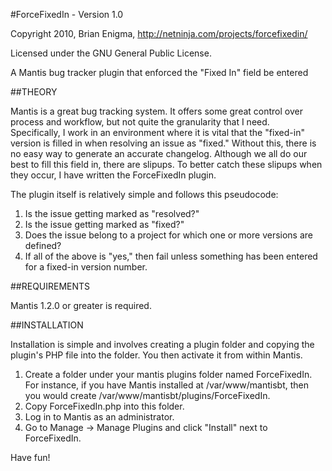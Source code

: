 #ForceFixedIn - Version 1.0

Copyright 2010, Brian Enigma, <http://netninja.com/projects/forcefixedin/>

Licensed under the GNU General Public License.

A Mantis bug tracker plugin that enforced the "Fixed In" field be entered

##THEORY

Mantis is a great bug tracking system.  It offers some great control over 
process and workflow, but not quite the granularity that I need.  
Specifically, I work in an environment where it is vital that the "fixed-in"
version is filled in when resolving an issue as "fixed."  Without this, there
is no easy way to generate an accurate changelog.  Although we all do our
best to fill this field in, there are slipups.  To better catch these 
slipups when they occur, I have written the ForceFixedIn plugin.

The plugin itself is relatively simple and follows this pseudocode:

1. Is the issue getting marked as "resolved?"
2. Is the issue getting marked as "fixed?"
3. Does the issue belong to a project for which one or more versions are 
   defined?
4. If all of the above is "yes," then fail unless something has been 
   entered for a fixed-in version number.

##REQUIREMENTS

Mantis 1.2.0 or greater is required.

##INSTALLATION

Installation is simple and involves creating a plugin folder and copying the
plugin's PHP file into the folder.  You then activate it from within Mantis.

1. Create a folder under your mantis plugins folder named ForceFixedIn.
   For instance, if you have Mantis installed at /var/www/mantisbt, then
   you would create /var/www/mantisbt/plugins/ForceFixedIn.
2. Copy ForceFixedIn.php into this folder.
3. Log in to Mantis as an administrator.
4. Go to Manage -> Manage Plugins and click "Install" next to ForceFixedIn.

Have fun!
